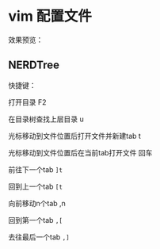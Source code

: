 # vim 配置文件

效果预览：



## NERDTree
快捷键：

打开目录  F2

在目录树查找上层目录 u

光标移动到文件位置后打开文件并新建tab t

光标移动到文件位置后在当前tab打开文件 回车

前往下一个tab `]t`

回到上一个tab `[t`

向前移动n个tab ,n

回到第一个tab `,[`

去往最后一个tab `,]`
